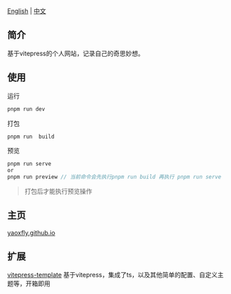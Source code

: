 [English](README.md)  | [中文](README-CN.md)

## 简介
基于vitepress的个人网站，记录自己的奇思妙想。

## 使用

运行

```js
pnpm run dev
```

打包

```js
pnpm run  build
```

预览

```js
pnpm run serve 
or
pnpm run preview // 当前命令会先执行pnpm run build 再执行 pnpm run serve 
```

> 打包后才能执行预览操作

## 主页
[yaoxfly.github.io](https://yaoxfly.github.io)


## 扩展

[vitepress-template](https://github.com/yaoxfly/vitepress-template)  基于vitepress，集成了ts，以及其他简单的配置、自定义主题等，开箱即用
